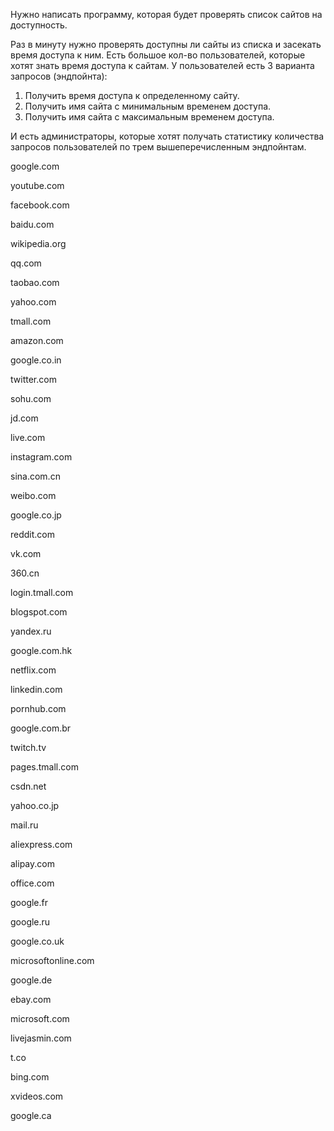 Нужно написать программу, которая будет проверять список сайтов на доступность.

Раз в минуту нужно проверять доступны ли сайты из списка и засекать время доступа к ним.
Есть большое кол-во пользователей, которые хотят знать время доступа к сайтам.
У пользователей есть 3 варианта запросов (эндпойнта):
1. Получить время доступа к определенному сайту.
2. Получить имя сайта с минимальным временем доступа.
3. Получить имя сайта с максимальным временем доступа.

И есть администраторы, которые хотят получать статистику количества запросов пользователей по трем вышеперечисленным эндпойнтам.


google.com

youtube.com

facebook.com

baidu.com

wikipedia.org

qq.com

taobao.com

yahoo.com

tmall.com

amazon.com

google.co.in

twitter.com

sohu.com

jd.com

live.com

instagram.com

sina.com.cn

weibo.com

google.co.jp

reddit.com

vk.com

360.cn

login.tmall.com

blogspot.com

yandex.ru

google.com.hk

netflix.com

linkedin.com

pornhub.com

google.com.br

twitch.tv

pages.tmall.com

csdn.net

yahoo.co.jp

mail.ru

aliexpress.com

alipay.com

office.com

google.fr

google.ru

google.co.uk

microsoftonline.com

google.de

ebay.com

microsoft.com

livejasmin.com

t.co

bing.com

xvideos.com

google.ca